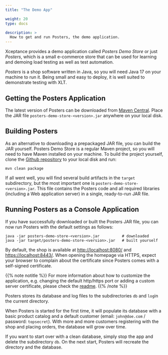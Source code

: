 ```yaml
---
title: "The Demo App"

weight: 20
type: docs

description: >
  How to get and run Posters, the demo application.
---
```


Xceptance provides a demo application called *Posters Demo Store* or just *Posters*, which is a small e-commerce store that can be used for learning and demoing load testing as well as test automation. 

*Posters* is a shop software written in Java, so you will need Java 17 on your machine to run it. Being small and easy to deploy, it is well suited to demonstrate testing with XLT.

## Getting the Posters Application

The latest version of Posters can be downloaded from [Maven Central](https://search.maven.org/artifact/com.xceptance/posters-demo-store). Place the JAR file `posters-demo-store-<version>.jar` anywhere on your local disk.


## Building Posters

As an alternative to downloading a prepackaged JAR file, you can build the JAR yourself. Posters Demo Store is a regular Maven project, so you will need to have Maven installed on your machine. To build the project yourself, clone the [Github repository](https://github.com/Xceptance/posters-demo-store) to your local disk and run:

```
mvn clean package
```

If all went well, you will find several build artifacts in the `target` subdirectory, but the most important one is `posters-demo-store-<version>.jar`. This file contains the Posters code and all required libraries (including a Web application server) in a single, ready-to-run JAR file.

## Running Posters as a Console Application

If you have successfully downloaded or built the Posters JAR file, you can now run Posters with the default settings as follows:  

```
java -jar posters-demo-store-<version>.jar          # downloaded
java -jar target/posters-demo-store-<version>.jar   # built yourself
```

By default, the shop is available at [http://localhost:8080/](http://localhost:8080/) and [https://localhost:8443/](https://localhost:8443/). When opening the homepage via HTTPS, expect your browser to complain about the certificate since Posters comes with a self-signed certificate.

{{% note notitle %}}
For more information about how to customize the application, e.g. changing the default http/https port or adding a custom server certificate, please check the [readme](https://github.com/Xceptance/posters-demo-store#customizing-posters).
{{% /note %}}

Posters stores its database and log files to the subdirectories `db` and `log`in the current directory.

When Posters is started for the first time, it will populate its database with a basic product catalog and a default customer (email: `john@doe.com` / password: `topsecret`). With more and more customers registering with the shop and placing orders, the database will grow over time.

If you want to start over with a clean database, simply stop the app and delete the subdirectory `db`. On the next start, Posters will recreate the directory and the database.